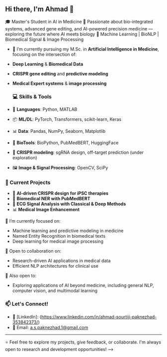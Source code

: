 ## Hi there, I'm Ahmad 👋

🎓 Master's Student in AI in Medicine
🧬 Passionate about bio-integrated systems, advanced gene editing, and AI-powered precision medicine — exploring the future where AI meets biology
🤖 Machine Learning | BioNLP | Biomedical Signal & Image Processing

- 🔭 I’m currently pursuing my M.Sc. in **Artificial Intelligence in Medicine**, focusing on the intersection of:
- **Deep Learning** & **Biomedical Data**
- **CRISPR gene editing** and **predictive modeling**
- **Medical Expert systems** & **image processing**

  ### 💻 Skills & Tools
- 🧠 **Languages**: Python, MATLAB  
- 📦 **ML/DL**: PyTorch, Transformers, scikit-learn, Keras  
- 📊 **Data**: Pandas, NumPy, Seaborn, Matplotlib  
- 🧬 **BioTools**: BioPython, PubMedBERT, HuggingFace  
- 🧪 **CRISPR modeling**: sgRNA design, off-target prediction (under exploration)  
- 🖼 **Image & Signal Processing**: OpenCV, SciPy

### 🧪 Current Projects
- 🧬 **AI-driven CRISPR design for iPSC therapies**  
- 🧠 **Biomedical NER with PubMedBERT** 
- 🧾 **ECG Signal Analysis with Classical & Deep Methods**  
- 📊 **Medical Image Enhancement**
  
🌱 I’m currently focused on:
- Machine learning and predictive modeling in medicine
- Named Entity Recognition in biomedical texts
- Deep learning for medical image processing

👯 Open to collaboration on:
- Research-driven AI applications in medical data
- Efficient NLP architectures for clinical use

🧠 Also open to:
- Exploring applications of AI beyond medicine, including general NLP, computer vision, and multimodal learning

### 📫 Let's Connect!
- 🔗 [LinkedIn]: (https://www.linkedin.com/in/ahmad-sourtiji-paknezhad-353842373/)
- 💌 Email: a.s.paknezhad.1@gmail.com

---
⭐️ Feel free to explore my projects, give feedback, or collaborate. I'm always open to research and development opportunities!
-->
